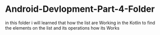 # Android-Devlopment-Part-4-Folder


in this folder i will learned that how the list are Working in the Kotlin to find the elements on the list and its operations how its Works 
